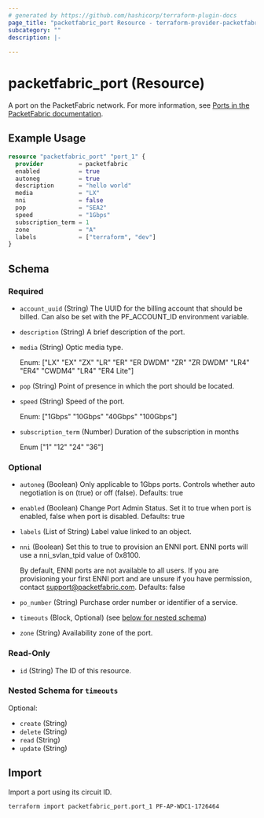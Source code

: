 ```yaml
---
# generated by https://github.com/hashicorp/terraform-plugin-docs
page_title: "packetfabric_port Resource - terraform-provider-packetfabric"
subcategory: ""
description: |-
  
---
```


# packetfabric_port (Resource)

A port on the PacketFabric network. For more information, see [Ports in the PacketFabric documentation](https://docs.packetfabric.com/ports/).

## Example Usage

```terraform
resource "packetfabric_port" "port_1" {
  provider          = packetfabric
  enabled           = true
  autoneg           = true
  description       = "hello world"
  media             = "LX"
  nni               = false
  pop               = "SEA2"
  speed             = "1Gbps"
  subscription_term = 1
  zone              = "A"
  labels            = ["terraform", "dev"]
}
```

<!-- schema generated by tfplugindocs -->
## Schema

### Required

- `account_uuid` (String) The UUID for the billing account that should be billed. Can also be set with the PF_ACCOUNT_ID environment variable.
- `description` (String) A brief description of the port.
- `media` (String) Optic media type.

	Enum: ["LX" "EX" "ZX" "LR" "ER" "ER DWDM" "ZR" "ZR DWDM" "LR4" "ER4" "CWDM4" "LR4" "ER4 Lite"]
- `pop` (String) Point of presence in which the port should be located.
- `speed` (String) Speed of the port.

	Enum: ["1Gbps" "10Gbps" "40Gbps" "100Gbps"]
- `subscription_term` (Number) Duration of the subscription in months

	Enum ["1" "12" "24" "36"]

### Optional

- `autoneg` (Boolean) Only applicable to 1Gbps ports. Controls whether auto negotiation is on (true) or off (false). Defaults: true
- `enabled` (Boolean) Change Port Admin Status. Set it to true when port is enabled, false when port is disabled. Defaults: true
- `labels` (List of String) Label value linked to an object.
- `nni` (Boolean) Set this to true to provision an ENNI port. ENNI ports will use a nni_svlan_tpid value of 0x8100.

	By default, ENNI ports are not available to all users. If you are provisioning your first ENNI port and are unsure if you have permission, contact support@packetfabric.com. Defaults: false
- `po_number` (String) Purchase order number or identifier of a service.
- `timeouts` (Block, Optional) (see [below for nested schema](#nestedblock--timeouts))
- `zone` (String) Availability zone of the port.

### Read-Only

- `id` (String) The ID of this resource.

<a id="nestedblock--timeouts"></a>
### Nested Schema for `timeouts`

Optional:

- `create` (String)
- `delete` (String)
- `read` (String)
- `update` (String)




## Import

Import a port using its circuit ID. 

```bash
terraform import packetfabric_port.port_1 PF-AP-WDC1-1726464
```